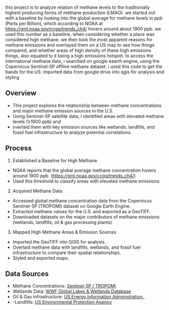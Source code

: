 this project is to analyze relation of methane levels to the traditionally highest producing
forms of methane production (LMAO). we started out with a  baseline by looking into the global average
for methane levels in ppb (Parts per Billion), which according to NOAA at https://gml.noaa.gov/ccgg/trends_ch4/
hovers around about 1900 ppb. we used this number as a baseline, when considering whether a place was considered high methane.
we then took the most apparent reasons for methane emissions and overlayed them on a US map
to see how things compared, and whether areas of high density of these high emissions things, also equated to it being a high emissions
hotspot. to access the international methane data, i searched on google eaarth engine, using the 
Copernicus Sentinel-5P offline methane dataset. i used this code to get the bands for the US:
imported data from google drive into qgis for analysis and styling

## Overview
- This project explores the relationship between methane concentrations and major methane emission sources in the U.S. 
- Using Sentinel-5P satellite data, I identified areas with elevated methane levels (≥1900 ppb) and 
- overlaid them with key emission sources like wetlands, landfills, and fossil fuel infrastructure to analyze potential correlations.

## Process
1. Established a Baseline for High Methane
- NOAA reports that the global average methane concentration hovers around 1900 ppb. (https://gml.noaa.gov/ccgg/trends_ch4/)
- Used this threshold to classify areas with elevated methane emissions.

2. Acquired Methane Data
- Accessed global methane concentration data from the Copernicus Sentinel-5P (TROPOMI) dataset on Google Earth Engine.
- Extracted methane values for the U.S. and exported as a GeoTIFF.
- Downloaded datasets on the major contributors of methane emissions (wetlands, landfills, oil & gas processing plants)

3. Mapped High Methane Areas & Emission Sources
- Imported the GeoTIFF into QGIS for analysis.
- Overlaid methane data with landfills, wetlands, and fossil fuel infrastructure to compare their spatial relationships.
- Styled and exported maps.

## Data Sources
- Methane Concentrations: [Sentinel-5P / TROPOMI](https://developers.google.com/earth-engine/datasets/catalog/COPERNICUS_S5P_OFFL_L3_CH4)
- Wetlands Data: [WWF Global Lakes & Wetlands Database](https://www.worldwildlife.org/pages/global-lakes-and-wetlands-database)
- Oil & Gas Infrastructure: [US Energy Information Administration](https://atlas.eia.gov/search?source=u.s.%2520energy%2520information%2520administration)_
- -Landfills: [US Environmental Protection Agency](https://www.epa.gov/lmop/lmop-landfill-and-project-database)




